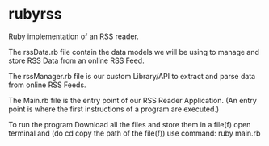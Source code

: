 # rubyrss
Ruby implementation of an RSS reader.

The rssData.rb file contain the data models we will be using to manage and store RSS Data from an online RSS Feed.

The rssManager.rb file is our custom Library/API to extract and parse data from online RSS Feeds.

The Main.rb file is the entry point of our RSS Reader Application. 
(An entry point is where the first instructions of a program are executed.)


To run the program
Download all the files and store them in a file(f)
open terminal and (do cd copy the path of the file(f))
use command:
ruby main.rb
